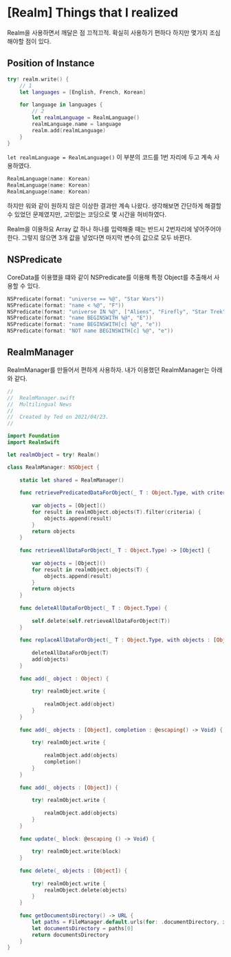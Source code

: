 # [Realm] Things that I realized

Realm을 사용하면서 깨달은 점 끄적끄적. 확실히 사용하기 편하다 하지만 몇가지 조심해야할 점이 있다.

## Position of Instance

```swift
try! realm.write() { 
    // 1
    let languages = [English, French, Korean]
    
    for language in languages {
        // 2
        let realmLanguage = RealmLanguage()
        realmLanguage.name = language
        realm.add(realmLanguage)
    }
}
```

`let realmLanguage = RealmLanguage()` 이 부분의 코드를 1번 자리에 두고 계속 사용하였다.

```swift
RealmLanguage(name: Korean)
RealmLanguage(name: Korean)
RealmLanguage(name: Korean)
```

하지만 워와 같이 원하지 않은 이상한 결과만 계속 나왔다. 생각해보면 간단하게 해결할 수 있었던 문제였지만, 고민없는 코딩으로 몇 시간을 허비하였다.

Realm을 이용하요 Array 값 하나 하나를 입력해줄 때는 반드시 2번자리에 넣어주어야 한다. 그렇지 않으면 3개 값을 넣었다면 마지막 변수의 값으로 모두 바뀐다.

## NSPredicate

CoreData를 이용했을 떄와 같이 NSPredicate를 이용해 특정 Object를 추출해서 사용할 수 있다.

```swift
NSPredicate(format: "universe == %@", "Star Wars"))
NSPredicate(format: "name < %@", "F")) 
NSPredicate(format: "universe IN %@", ["Aliens", "Firefly", "Star Trek"])
NSPredicate(format: "name BEGINSWITH %@", "E"))
NSPredicate(format: "name BEGINSWITH[c] %@", "e"))
NSPredicate(format: "NOT name BEGINSWITH[c] %@", "e"))
```

## RealmManager

RealmManager를 만들어서 편하게 사용하자. 내가 이용했던 RealmManager는 아래와 같다.

```swift
//
//  RealmManager.swift
//  Multilingual News
//
//  Created by Ted on 2021/04/23.
//

import Foundation
import RealmSwift

let realmObject = try! Realm()

class RealmManager: NSObject {
    
    static let shared = RealmManager()
    
    func retrievePredicatedDataForObject(_ T : Object.Type, with criteria: NSPredicate) -> [Object] {
        
        var objects = [Object]()
        for result in realmObject.objects(T).filter(criteria) {
            objects.append(result)
        }
        return objects
    }
    
    func retrieveAllDataForObject(_ T : Object.Type) -> [Object] {
        
        var objects = [Object]()
        for result in realmObject.objects(T) {
            objects.append(result)
        }
        return objects
    }
    
    func deleteAllDataForObject(_ T : Object.Type) {
        
        self.delete(self.retrieveAllDataForObject(T))
    }
    
    func replaceAllDataForObject(_ T : Object.Type, with objects : [Object]) {
        
        deleteAllDataForObject(T)
        add(objects)
    }
    
    func add(_ object : Object) {
        
        try! realmObject.write {
            
            realmObject.add(object)
        }
    }
    
    func add(_ objects : [Object], completion : @escaping() -> Void) {
        
        try! realmObject.write {
            
            realmObject.add(objects)
            completion()
        }
    }
    
    func add(_ objects : [Object]) {
        
        try! realmObject.write {
            
            realmObject.add(objects)
        }
    }
    
    func update(_ block: @escaping () -> Void) {
        
        try! realmObject.write(block)
    }
    
    func delete(_ objects : [Object]) {
        
        try! realmObject.write {
            realmObject.delete(objects)
        }
    }
    
    func getDocumentsDirectory() -> URL {
        let paths = FileManager.default.urls(for: .documentDirectory, in: .userDomainMask)
        let documentsDirectory = paths[0]
        return documentsDirectory
    }
}
```